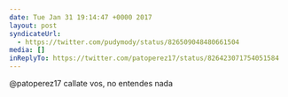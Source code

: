 ```yaml
---
date: Tue Jan 31 19:14:47 +0000 2017
layout: post
syndicateUrl:
  - https://twitter.com/pudymody/status/826509048480661504
media: []
inReplyTo: https://twitter.com/patoperez17/status/826423071754051584
---
```

@patoperez17 callate vos, no entendes nada


